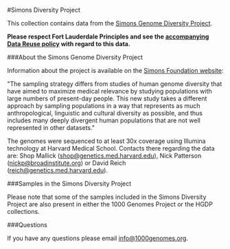 #Simons Diversity Project

This collection contains data from the [Simons Genome Diversity Project](https://www.simonsfoundation.org/life-sciences/simons-genome-diversity-project-dataset/).

**Please respect Fort Lauderdale Principles and see the [accompanying Data Reuse policy](https://github.com/igsr/1000Genomes_data_indexes/blob/master/data_collections/simons_diversity_data/README_Simons_diversity_datareuse_statement.md) with regard to this data.**

###About the Simons Genome Diversity Project

Information about the project is available on the [Simons Foundation website](https://www.simonsfoundation.org/life-sciences/simons-genome-diversity-project-dataset/):

"The sampling strategy differs from studies of human genome diversity that have aimed to maximize medical relevance by studying populations with large numbers of present-day people. This new study takes a different approach by sampling populations in a way that represents as much anthropological, linguistic and cultural diversity as possible, and thus includes many deeply divergent human populations that are not well represented in other datasets."

The genomes were sequenced to at least 30x coverage using Illumina technology at Harvard Medical School. Contacts there regarding the data are: Shop Mallick (shop@genetics.med.harvard.edu), Nick Patterson (nickp@broadinstitute.org) or David Reich (reich@genetics.med.harvard.edu).

###Samples in the Simons Diversity Project

Please note that some of the samples included in the Simons Diversity Project are also present in either the 1000 Genomes Project or the HGDP collections.

###Questions

If you have any questions please email info@1000genomes.org.



